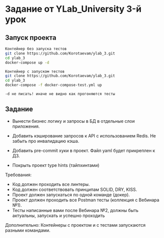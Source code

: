 Задание от YLab_University 3-й урок
======

## Запуск проекта

```Bash
Контейнер без запуска тестов
git clone https://github.com/Korotaevam/ylab_3.git
cd ylab_3
docker-compose up -d

Контейнер с запуском тестов
git clone https://github.com/Korotaevam/ylab_3.git
cd ylab_3
docker-compose -f docker-compose-test.yml up

-d не писать! иначе не видно как прогоняются тесты
```

## Задание

  * Вынести бизнес логику и запросы в БД в отдельные слои приложения.

  * Добавить кэширование запросов к API  с использованием Redis. Не забыть про инвалидацию кэша.

  * Добавить pre-commit хуки в проект. Файл yaml будет прикреплен к ДЗ.

  * Покрыть проект type hints (тайпхинтами)


﻿﻿﻿﻿﻿﻿Требования:
  * Код должен проходить все линтеры.
  * Код должен соответствовать принципам SOLID, DRY, KISS.
  * Проект должен запускаться по одной команде (докер).
  * Проект должен проходить все Postman тесты (коллекция с Вебинара №1).
  * Тесты написанные вами после Вебинара №2, должны быть актуальны, запускать и успешно проходить

﻿﻿﻿﻿﻿Дополнительно:
Контейнеры с проектом и с тестами запускаются разными командами.

